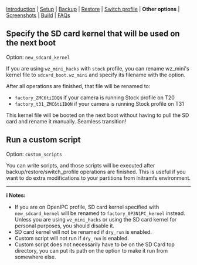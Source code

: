 
[Introduction](README.md) | [Setup](README_setup.md) | [Backup](README_backup.md) | [Restore](README_restore.md) | [Switch profile](README_switch_profile.md) | **Other options** | [Screenshots](README_screenshots.md) | [Build](README_build.md) | [FAQs](README_FAQs.md)



## Specify the SD card kernel that will be used on the next boot

Option: `new_sdcard_kernel`

If you are using `wz_mini_hacks` with `stock` profile, you can rename wz_mini's kernel file to `sdcard_boot.wz_mini` and specify its filename with the option.

After all operations are finished, that file will be renamed to:

- `factory_ZMC6tiIDQN` if your camera is running Stock profile on T20
- `factory_t31_ZMC6tiIDQN` if your camera is running Stock profile on T31

This kernel file will be booted on the next boot without having to pull the SD card and rename it manually. Seamless transition!


## Run a custom script

Option: `custom_scripts`

You can write scripts, and those scripts will be executed after backup/restore/switch_profile operations are finished. This is useful if you want to do extra modifications to your partitions from initramfs environment.

-----
**ℹ️ Notes:**
- If you are on OpenIPC profile, SD card kernel specified with `new_sdcard_kernel` will be renamed to `factory_0P3N1PC_kernel` instead. Unless you are using `wz_mini_hacks` or using the SD card kernel for personal purposes, you should disable it.
- SD card kernel will not be renamed if `dry_run` is enabled.
- Custom script will not run if `dry_run` is enabled.
- Custom script does not necessarily have to be on the SD Card top directory, you can put its path on the option to make it run from somewhere else.

